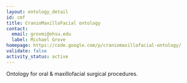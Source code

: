 ```yaml
---
layout: ontology_detail
id: cmf
title: CranioMaxilloFacial ontology
contact:
  email: grovmi@ohsu.edu
  label: Michael Grove
homepage: https://code.google.com/p/craniomaxillofacial-ontology/
validate: false
activity_status: active
---
```


Ontology for oral & maxillofacial surgical procedures.
